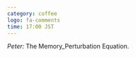 ```yaml
---
category: coffee
logo: fa-comments
time: 17:00 JST
---
```


*Peter:* The Memory_Perturbation Equation.
